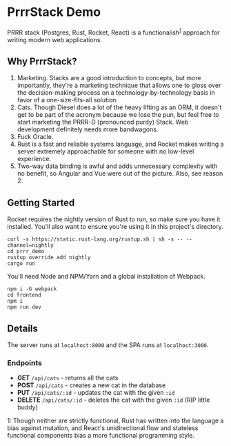 # PrrrStack Demo
PRRR stack (Postgres, Rust, Rocket, React) is a functionalish<sup>[1](#functionalish)</sup> approach for writing modern web applications.

## Why PrrrStack?
1. Marketing. Stacks are a good introduction to concepts, but more importantly, they're a marketing technique that allows one to gloss over the decision-making process on a technology-by-technology basis in favor of a one-size-fits-all solution.
2. Cats. Though Diesel does a lot of the heavy lifting as an ORM, it doesn't get to be part of the acronym because we lose the pun, but feel free to start marketing the PRRR-D (pronounced purdy) Stack. Web development definitely needs more bandwagons.
3. Fuck Oracle.
4. Rust is a fast and reliable systems language, and Rocket makes writing a server extremely approachable for someone with no low-level experience.
5. Two-way data binding is awful and adds unnecessary complexity with no benefit, so Angular and Vue were out of the picture. Also, see reason 2.

## Getting Started
Rocket requires the nightly version of Rust to run, so make sure you have it installed. You'll also want to ensure you're using it in this project's directory.

    curl -s https://static.rust-lang.org/rustup.sh | sh -s -- --channel=nightly
    cd prrr_demo
    rustup override add nightly
    cargo run

You'll need Node and NPM/Yarn and a global installation of Webpack.

    npm i -G webpack
    cd frontend
    npm i
    npm run dev

## Details
The server runs at `localhost:8000` and the SPA runs at `localhost:3000`.

### Endpoints
* **GET** `/api/cats` - returns all the cats
* **POST** `/api/cats` - creates a new cat in the database
* **PUT** `/api/cats/:id` - updates the cat with the given `:id`
* **DELETE** `/api/cats/:id` - deletes the cat with the given `:id` (RIP little buddy)




<a name="functionalish">1</a>: Though neither are strictly functional, Rust has written into the language a bias against mutation, and React's unidirectional flow and stateless functional components bias a more functional programming style. 
